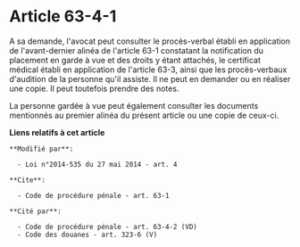 # Article 63-4-1

A sa demande, l'avocat peut consulter le procès-verbal établi en application de l'avant-dernier alinéa de l'article 63-1
constatant la notification du placement en garde à vue et des droits y étant attachés, le certificat médical établi en
application de l'article 63-3, ainsi que les procès-verbaux d'audition de la personne qu'il assiste. Il ne peut en demander
ou en réaliser une copie. Il peut toutefois prendre des notes.

La personne gardée à vue peut également consulter les documents mentionnés au premier alinéa du présent article ou une copie
de ceux-ci.

**Liens relatifs à cet article**

	**Modifié par**:

	  - Loi n°2014-535 du 27 mai 2014 - art. 4

	**Cite**:

	  - Code de procédure pénale - art. 63-1

	**Cité par**:

	  - Code de procédure pénale - art. 63-4-2 (VD)
	  - Code des douanes - art. 323-6 (V)
